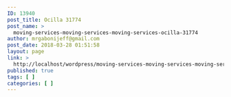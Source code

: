 ```yaml
---
ID: 13940
post_title: Ocilla 31774
post_name: >
  moving-services-moving-services-moving-services-ocilla-31774
author: mrgabonijeff@gmail.com
post_date: 2018-03-28 01:51:58
layout: page
link: >
  http://localhost/wordpress/moving-services-moving-services-moving-services-ocilla-31774/
published: true
tags: [ ]
categories: [ ]
---
```

